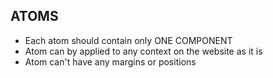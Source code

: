 ## ATOMS

- Each atom should contain only ONE COMPONENT
- Atom can by applied to any context on the website as it is
- Atom can't have any margins or positions
